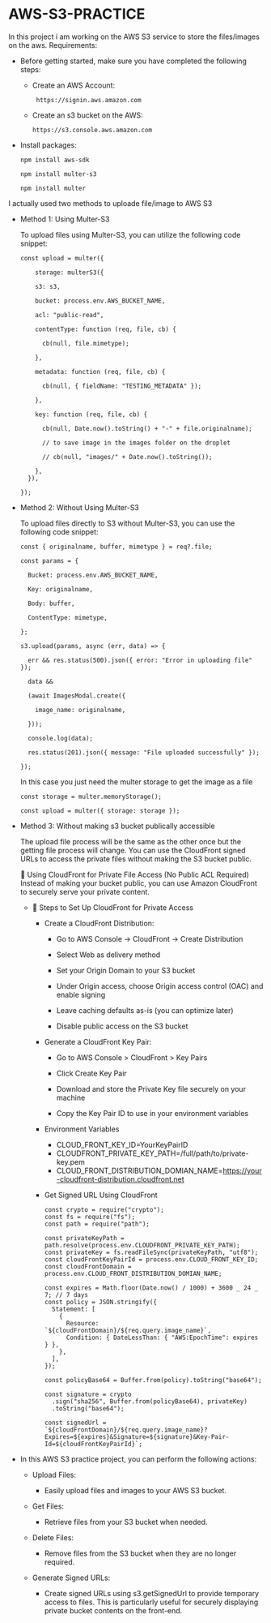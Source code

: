 # AWS-S3-PRACTICE

In this project i am working on the AWS S3 service to store the files/images on the aws.
Requirements:

- Before getting started, make sure you have completed the following steps:

  - Create an AWS Account:

         https://signin.aws.amazon.com

  - Create an s3 bucket on the AWS:

        https://s3.console.aws.amazon.com

- Install packages:

      npm install aws-sdk

      npm install multer-s3

      npm install multer

I actually used two methods to uploade file/image to AWS S3

- Method 1: Using Multer-S3

  To upload files using Multer-S3, you can utilize the following code snippet:

      const upload = multer({

          storage: multerS3({

          s3: s3,

          bucket: process.env.AWS_BUCKET_NAME,

          acl: "public-read",

          contentType: function (req, file, cb) {

            cb(null, file.mimetype);

          },

          metadata: function (req, file, cb) {

            cb(null, { fieldName: "TESTING_METADATA" });

          },

          key: function (req, file, cb) {

            cb(null, Date.now().toString() + "-" + file.originalname);

            // to save image in the images folder on the droplet

            // cb(null, "images/" + Date.now().toString());

          },
        }),

      });

- Method 2: Without Using Multer-S3

  To upload files directly to S3 without Multer-S3, you can use the following code snippet:

      const { originalname, buffer, mimetype } = req?.file;

      const params = {

        Bucket: process.env.AWS_BUCKET_NAME,

        Key: originalname,

        Body: buffer,

        ContentType: mimetype,

      };

      s3.upload(params, async (err, data) => {

        err && res.status(500).json({ error: "Error in uploading file" });

        data &&

        (await ImagesModal.create({

          image_name: originalname,

        }));

        console.log(data);

        res.status(201).json({ message: "File uploaded successfully" });

      });

  In this case you just need the multer storage to get the image as a file

      const storage = multer.memoryStorage();

      const upload = multer({ storage: storage });

- Method 3: Without making s3 bucket publically accessible

  The upload file process will be the same as the other once but the getting file process will change. You can use the CloudFront signed URLs to access the private files without making the S3 bucket public.

  🔐 Using CloudFront for Private File Access (No Public ACL Required)
  Instead of making your bucket public, you can use Amazon CloudFront to securely serve your private content.

  - 🎯 Steps to Set Up CloudFront for Private Access

    - Create a CloudFront Distribution:

      - Go to AWS Console → CloudFront → Create Distribution

      - Select Web as delivery method

      - Set your Origin Domain to your S3 bucket

      - Under Origin access, choose Origin access control (OAC) and enable signing

      - Leave caching defaults as-is (you can optimize later)

      - Disable public access on the S3 bucket

    - Generate a CloudFront Key Pair:

      - Go to AWS Console > CloudFront > Key Pairs

      - Click Create Key Pair

      - Download and store the Private Key file securely on your machine

      - Copy the Key Pair ID to use in your environment variables

    - Environment Variables

      - CLOUD_FRONT_KEY_ID=YourKeyPairID
      - CLOUDFRONT_PRIVATE_KEY_PATH=/full/path/to/private-key.pem
      - CLOUD_FRONT_DISTRIBUTION_DOMIAN_NAME=https://your-cloudfront-distribution.cloudfront.net

    - Get Signed URL Using CloudFront

          const crypto = require("crypto");
          const fs = require("fs");
          const path = require("path");

          const privateKeyPath = path.resolve(process.env.CLOUDFRONT_PRIVATE_KEY_PATH);
          const privateKey = fs.readFileSync(privateKeyPath, "utf8");
          const cloudFrontKeyPairId = process.env.CLOUD_FRONT_KEY_ID;
          const cloudFrontDomain = process.env.CLOUD_FRONT_DISTRIBUTION_DOMIAN_NAME;

          const expires = Math.floor(Date.now() / 1000) + 3600 _ 24 _ 7; // 7 days
          const policy = JSON.stringify({
            Statement: [
              {
                Resource: `${cloudFrontDomain}/${req.query.image_name}`,
                Condition: { DateLessThan: { "AWS:EpochTime": expires } },
              },
            ],
          });

          const policyBase64 = Buffer.from(policy).toString("base64");

          const signature = crypto
            .sign("sha256", Buffer.from(policyBase64), privateKey)
            .toString("base64");

          const signedUrl = `${cloudFrontDomain}/${req.query.image_name}?Expires=${expires}&Signature=${signature}&Key-Pair-Id=${cloudFrontKeyPairId}`;

- In this AWS S3 practice project, you can perform the following actions:

  - Upload Files:

    - Easily upload files and images to your AWS S3 bucket.

  - Get Files:

    - Retrieve files from your S3 bucket when needed.

  - Delete Files:

    - Remove files from the S3 bucket when they are no longer required.

  - Generate Signed URLs:

    - Create signed URLs using s3.getSignedUrl to provide temporary access to files. This is particularly useful for securely displaying private bucket contents on the front-end.
